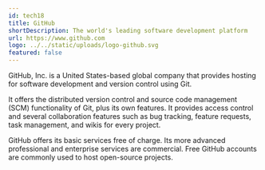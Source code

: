 ```yaml
---
id: tech18
title: GitHub
shortDescription: The world's leading software development platform
url: https://www.github.com
logo: ../../static/uploads/logo-github.svg
featured: false
---
```

GitHub, Inc. is a United States-based global company that provides hosting for software development and version control using Git.

It offers the distributed version control and source code management (SCM) functionality of Git, plus its own features. It provides access control and several collaboration features such as bug tracking, feature requests, task management, and wikis for every project.

GitHub offers its basic services free of charge. Its more advanced professional and enterprise services are commercial. Free GitHub accounts are commonly used to host open-source projects.
